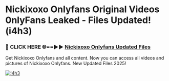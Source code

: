 # Nickixoxo Onlyfans Original Videos 0nlyFans Leaked - Files Updated! (i4h3)

<h3>🔴 CLICK HERE 🌐==►► <a href="https://tinyurl.com/ms9xzufz" rel="nofollow">Nickixoxo Onlyfans Updated Files</a></h3>

Get Nickixoxo Onlyfans and all content. Now you can access all videos and pictures of Nickixoxo Onlyfans. New Updated Files 2025!

[![i4h3](https://i.imgur.com/ppqm5kG.gif)](https://tinyurl.com/ms9xzufz)
